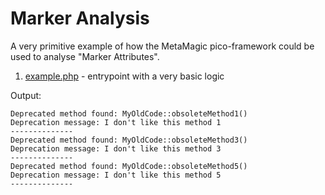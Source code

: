 # Marker Analysis


A very primitive example of how
the MetaMagic pico-framework could be used to
analyse "Marker Attributes".

1. [example.php](example.php) - entrypoint with a very basic logic

Output:
```text
Deprecated method found: MyOldCode::obsoleteMethod1()
Deprecation message: I don't like this method 1
--------------
Deprecated method found: MyOldCode::obsoleteMethod3()
Deprecation message: I don't like this method 3
--------------
Deprecated method found: MyOldCode::obsoleteMethod5()
Deprecation message: I don't like this method 5
--------------
```